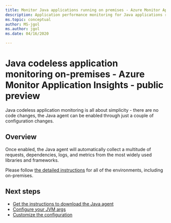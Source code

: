 ```yaml
---
title: Monitor Java applications running on premises - Azure Monitor Application Insights
description: Application performance monitoring for Java applications running on premises without instrumenting the app. Distributed tracing and application map.
ms.topic: conceptual
author: MS-jgol
ms.author: jgol
ms.date: 04/16/2020

---
```


# Java codeless application monitoring on-premises - Azure Monitor Application Insights - public preview

Java codeless application monitoring is all about simplicity - there are no code changes, the Java agent can be enabled through just a couple of configuration changes.

## Overview

Once enabled, the Java agent will automatically collect a multitude of requests, dependencies, logs, and metrics from the most widely used libraries and frameworks.

Please follow [the detailed instructions](https://docs.microsoft.com/azure/azure-monitor/app/java-in-process-agent) for all of the environments, including on-premises.

 ## Next steps

* [Get the instructions to download the Java agent](https://docs.microsoft.com/azure/azure-monitor/app/java-in-process-agent)
* [Configure your JVM args](https://github.com/microsoft/ApplicationInsights-Java/wiki/3.0-Preview:-Tips-for-updating-your-JVM-args)
* [Customize the configuration](https://github.com/microsoft/ApplicationInsights-Java/wiki/3.0-Preview:-Configuration-Options)